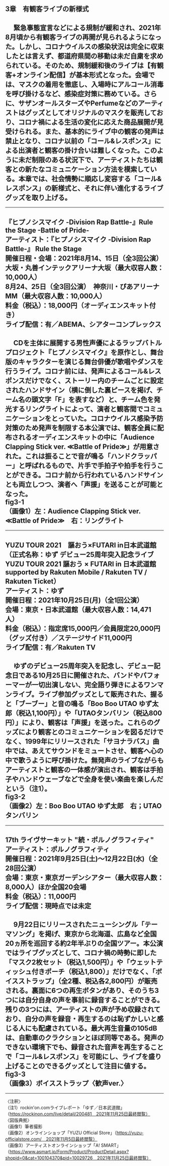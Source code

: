 ## 3章　有観客ライブの新様式

&emsp; 緊急事態宣言などによる規制が緩和され、2021年8月頃から有観客ライブの再開が見られるようになった。しかし、コロナウイルスの感染状況は完全に収束したとは言えず、都道府県間の移動は未だ自粛を求められている。そのため、規制緩和後のライブは【有観客+オンライン配信】が基本形式となった。会場では、マスクの着用を徹底し、入場時にアルコール消毒を呼び掛けるなど、感染症対策に務めている。さらに、サザンオールスターズやPerfumeなどのアーティストはグッズとしてオリジナルのマスクを販売しており、コロナ禍による生活の変化に応えた商品展開が見受けられる。また、基本的にライブ中の観客の発声は禁止となり、コロナ以前の「コール&レスポンス」による出演者と観客の掛け合いは難しくなった。このように未だ制限のある状況下で、アーティストたちは観客との新たなコミュニケーション方法を模索している。本章では、社会情勢に順応し変容する「コール&レスポンス」の新様式と、それに伴い進化するライブグッズを取り上げる。  
---  
---  
__**『ヒプノシスマイク -Division Rap Battle-』Rule the Stage -Battle of Pride-**__  
アーティスト：『ヒプノシスマイク -Division Rap Battle-』 Rule the Stage  
開催日程・会場：2021年8月14、15日（全3回公演）　大坂・丸善インテックアリーナ大坂（最大収容人数：10,000人）  
8月24、25日（全3回公演）　神奈川・ぴあアリーナMM（最大収容人数：10,000人）  
料金（税込）：18,000円（オーディエンスキット付き）  
ライブ配信：有／ABEMA、シアターコンプレックス  
---  
&emsp; CDを主体に展開する男性声優によるラップバトルプロジェクト『ヒプノシスマイク』を原作とし、舞台版のキャラクターを演じる舞台俳優が歌唱やダンスを行うライブ。コロナ前には、発声によるコール&レスポンスだけでなく、ストーリー内のチームごとに設定されたハンドサイン（横に倒した裏ピースを掲げ、チーム名の頭文字「F」を表すなど）と、チーム色を発光するリングライトによって、演者と観客間でコミュニケーションをとっていた。コロナウイルス感染予防対策のため発声を制限する本公演では、観客全員に配布されるオーディエンスキットの中に「Audience Clapping Stick ver. ≪Battle of Pride≫」が用意された。これは振ることで音が鳴る「ハンドクラッパー」と呼ばれるもので、片手で手拍子や拍手を行うことができる。コロナ前から行われているハンドサインとも両立しつつ、演者へ「声援」を送ることが可能となった。  
fig3-1  
（画像1）左：Audience Clapping Stick ver. ≪Battle of Pride≫　右：リングライト  
---  
---  
__**YUZU TOUR 2021　謳おう×FUTARI in日本武道館**__  
（正式名称：ゆず デビュー25周年突入記念ライブ YUZU TOUR 2021 謳おう × FUTARI in 日本武道館 supported by Rakuten Mobile / Rakuten TV / Rakuten Ticket）  
アーティスト：ゆず  
開催日程：2021年10月25日(月)（全1回公演）  
会場：東京・日本武道館（最大収容人数：14,471人）  
料金（税込）：指定席15,000円／会員限定20,000円（グッズ付き）／ステージサイド11,000円  
ライブ配信：有／Rakuten TV  
---  
&emsp; ゆずのデビュー25周年突入を記念し、デビュー記念日である10月25日に開催された、バンドやパフォーマーが一切出演しない、完全語り弾きによるワンマンライブ。ライブ参加グッズとして販売された、握ると「ブーブー」と音の鳴る「Boo Boo UTAO ゆず太郎（税込1,100円）」や「UTAOタンバリン（税込800円）」により、観客は「声援」を送った。これらのグッズにより観客とのコミュニケーションを図るだけでなく、1999年にリリースされた「サヨナラバス」曲中では、あえてサウンドをミュートさせ、観客へ心の中で歌うように呼び掛けた。無発声のライブながらもアーティストと観客の一体感が演出され、観客は手拍子やハンドウェーブなどで全身を使い楽曲を楽しんだという（注1）。  
fig3-2  
（画像2）左：Boo Boo UTAO ゆず太郎　右；UTAOタンバリン  
---  
---  
__**17th ライヴサーキット "続・ポルノグラフィティ"**__  
アーティスト：ポルノグラフィティ  
開催日程：2021年9月25日(土)～12月22日(水)（全28回公演）  
会場：東京・東京ガーデンシアター（最大収容人数：8,000人）ほか全国20会場  
料金（税込）：11,000円  
ライブ配信：現時点では未定  
---  
&emsp; 9月22日にリリースされたニューシングル「テーマソング」を掲げ、東京から北海道、広島など全国20ヵ所を巡回する約2年半ぶりの全国ツアー。本公演ではライブグッズとして、コロナ禍の時勢に即した「マスク2枚セット（税込1,500円）」や「ウェットティッシュ付きポーチ（税込1,800）」だけでなく、「ボイスストラップ」（全2種、税込各2,800円）が販売される。裏面に6つの再生ボタンがあり、そのうち3つには自分自身の声を事前に録音することができる。残りの3つには、アーティストの声が予め収録されており、自分の声を録音・再生するのは恥ずかしいと感じる人にも配慮されている。最大再生音量の105dBは、自動車のクラクションとほぼ同等である。発声のできない環境下でも、録音された音声を再生することで「コール&レスポンス」を可能にし、ライブを盛り上げることのできるグッズとして注目に値する。  
fig3-3  
（画像3）ボイスストラップ〈歓声ver.〉  
---  
---  
〈注釈〉  
（注1）rockin'on.comライブレポート「ゆず／日本武道館」（https://rockinon.com/live/detail/200481　2021年11月25日最終閲覧）  
〈図版典拠〉  
（画像1）筆者撮影  
（画像2）オンラインショップ「YUZU Official Store」（https://yuzu-officialstore.com/　2021年11月5日最終閲覧）  
（画像3）アーティストオンラインショップ「A! SMART」（https://www.asmart.jp/Form/Product/ProductDetail.aspx?shopid=0&cat=100104370&pid=10029726　2021年11月25日最終閲覧）  